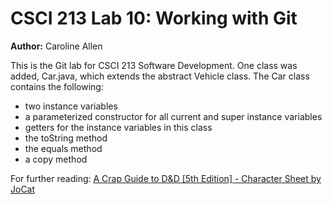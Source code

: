 # CSCI 213 Lab 10: Working with Git
**Author:** Caroline Allen

This is the Git lab for CSCI 213 Software Development. One class was added, Car.java,
which extends the abstract Vehicle class. The Car class contains the following:

* two instance variables
* a parameterized constructor for all current and super instance variables
* getters for the instance variables in this class
* the toString method
* the equals method
* a copy method

For further reading: [A Crap Guide to D&D [5th Edition] - Character Sheet by JoCat](https://www.youtube.com/watch?v=IVAJrYOOtwI)